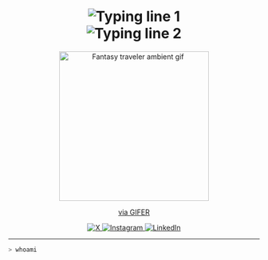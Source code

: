 <h1 align="center" style="line-height: 1.2;">
  <img src="https://readme-typing-svg.demolab.com?font=Fira+Code&size=20&pause=1300&color=F77F00&center=true&vCenter=true&width=435&lines=I'm+0xlzrg" alt="Typing line 1" />
  <br/>
  <img src="https://readme-typing-svg.demolab.com?font=Fira+Code&size=22&pause=1200&color=F77F00&center=true&vCenter=true&width=435&lines=Computer+Engineering+Student" alt="Typing line 2" />
</h1>


<p align="center">
  <img src="https://i.gifer.com/BtKi.gif" width="300" alt="Fantasy traveler ambient gif" />
</p>
<p align="center"><a href="https://gifer.com">via GIFER</a></p>


<p align="center">
  <a href="https://x.com/0xlzrg" target="_blank">
    <img src="https://img.icons8.com/ios-filled/40/ffffff/x.png" title="X" />
  </a>
  <a href="https://instagram.com/0xlzrg" target="_blank">
    <img src="https://img.icons8.com/ios-filled/40/E4405F/instagram-new--v1.png" title="Instagram" />
  </a>
  <a href="https://linkedin.com/in/0xlzrg" target="_blank">
    <img src="https://img.icons8.com/ios-filled/40/0077B5/linkedin.png" title="LinkedIn" />
  </a>
</p>


---

```bash
> whoami
